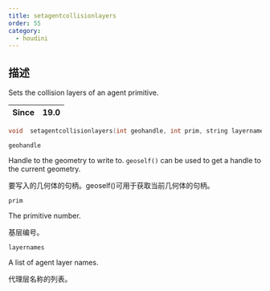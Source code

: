 ```yaml
---
title: setagentcollisionlayers
order: 55
category:
  - houdini
---
```

    
## 描述

Sets the collision layers of an agent primitive.

| Since | 19.0 |
| ----- | ---- |

```c
void  setagentcollisionlayers(int geohandle, int prim, string layernames[])
```

`geohandle`

Handle to the geometry to write to. `geoself()` can be used to get a handle to
the current geometry.

要写入的几何体的句柄。geoself()可用于获取当前几何体的句柄。

`prim`

The primitive number.

基层编号。

`layernames`

A list of agent layer names.

代理层名称的列表。
